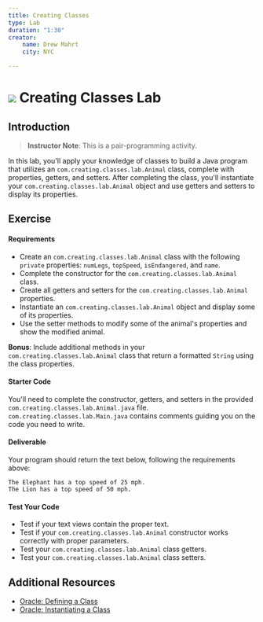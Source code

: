 ```yaml
---
title: Creating Classes
type: Lab
duration: "1:30"
creator:
    name: Drew Mahrt
    city: NYC

---
```


# ![](https://ga-dash.s3.amazonaws.com/production/assets/logo-9f88ae6c9c3871690e33280fcf557f33.png) Creating Classes Lab

## Introduction

> **Instructor Note**: This is a pair-programming activity.

In this lab, you'll apply your knowledge of classes to build a Java program that utilizes an `com.creating.classes.lab.Animal` class, complete with properties, getters, and setters. After completing the class, you'll instantiate your `com.creating.classes.lab.Animal` object and use getters and setters to display its properties.

## Exercise

#### Requirements

- Create an `com.creating.classes.lab.Animal` class with the following `private` properties: `numLegs`, `topSpeed`, `isEndangered`, and `name`.
- Complete the constructor for the `com.creating.classes.lab.Animal` class.
- Create all getters and setters for the `com.creating.classes.lab.Animal` properties.
- Instantiate an `com.creating.classes.lab.Animal` object and display some of its properties.
- Use the setter methods to modify some of the animal's properties and show the modified animal.

**Bonus**: Include additional methods in your `com.creating.classes.lab.Animal` class that return a formatted `String` using the class properties.

#### Starter Code

You'll need to complete the constructor, getters, and setters in the provided `com.creating.classes.lab.Animal.java` file. `com.creating.classes.lab.Main.java` contains comments guiding you on the code you need to write.

#### Deliverable

Your program should return the text below, following the requirements above:

```
The Elephant has a top speed of 25 mph.
The Lion has a top speed of 50 mph.
```

#### Test Your Code

* Test if your text views contain the proper text.
* Test if your `com.creating.classes.lab.Animal` constructor works correctly with proper parameters.
* Test your `com.creating.classes.lab.Animal` class getters.
* Test your `com.creating.classes.lab.Animal` class setters.

## Additional Resources

- [Oracle: Defining a Class](https://docs.oracle.com/javase/tutorial/java/javaOO/classes.html)
- [Oracle: Instantiating a Class](https://docs.oracle.com/javase/tutorial/java/javaOO/objects.html)
